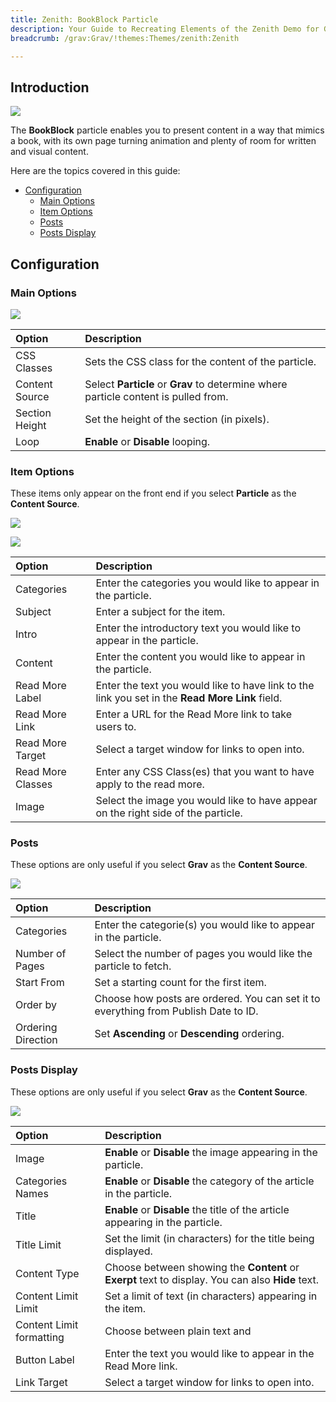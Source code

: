 ```yaml
---
title: Zenith: BookBlock Particle
description: Your Guide to Recreating Elements of the Zenith Demo for Grav
breadcrumb: /grav:Grav/!themes:Themes/zenith:Zenith

---
```


## Introduction

![](assets/particle_book1.png)

The **BookBlock** particle enables you to present content in a way that mimics a book, with its own page turning animation and plenty of room for written and visual content.

Here are the topics covered in this guide:

* [Configuration](#configuration)
    - [Main Options](#main-options)
    - [Item Options](#item-options)
    - [Posts](#posts)
    - [Posts Display](#posts-display)

## Configuration

### Main Options 

![](assets/particle_book2.png)

| Option         | Description                                                                           |
| :-----         | :-----                                                                                |
| CSS Classes    | Sets the CSS class for the content of the particle.                                   |
| Content Source | Select **Particle** or **Grav** to determine where particle content is pulled from. |
| Section Height | Set the height of the section (in pixels).                                            |
| Loop           | **Enable** or **Disable** looping.                                                    |

### Item Options

These items only appear on the front end if you select **Particle** as the **Content Source**.

![](assets/particle_book3.png)

![](assets/particle_book4.png)

| Option            | Description                                                                                     |
| :-----            | :-----                                                                                          |
| Categories        | Enter the categories you would like to appear in the particle.                                  |
| Subject           | Enter a subject for the item.                                                                   |
| Intro             | Enter the introductory text you would like to appear in the particle.                           |
| Content           | Enter the content you would like to appear in the particle.                                     |
| Read More Label   | Enter the text you would like to have link to the link you set in the **Read More Link** field. |
| Read More Link    | Enter a URL for the Read More link to take users to.                                            |
| Read More Target  | Select a target window for links to open into.                                                  |
| Read More Classes | Enter any CSS Class(es) that you want to have apply to the read more.                           |
| Image             | Select the image you would like to have appear on the right side of the particle.               |


### Posts

These options are only useful if you select **Grav** as the **Content Source**.

![](assets/particle_book5.png)

| Option             | Description                                                                         |
| :-----             | :-----                                                                              |
| Categories         | Enter the categorie(s) you would like to appear in the particle.                    |
| Number of Pages    | Select the number of pages you would like the particle to fetch.                    |
| Start From         | Set a starting count for the first item.                                            |
| Order by           | Choose how posts are ordered. You can set it to everything from Publish Date to ID. |
| Ordering Direction | Set **Ascending** or **Descending** ordering.                                       |

### Posts Display

These options are only useful if you select **Grav** as the **Content Source**.

![](assets/particle_book6.png)

| Option                   | Description                                                                                       |
| :-----                   | :-----                                                                                            |
| Image                    | **Enable** or **Disable** the image appearing in the particle.                                    |
| Categories Names         | **Enable** or **Disable** the category of the article in the particle.                            |
| Title                    | **Enable** or **Disable** the title of the article appearing in the particle.                     |
| Title Limit              | Set the limit (in characters) for the title being displayed.                                      |
| Content Type             | Choose between showing the **Content** or **Exerpt** text to display. You can also **Hide** text. |
| Content Limit Limit      | Set a limit of text (in characters) appearing in the item.                                        |
| Content Limit formatting | Choose between plain text and                                                                     |
| Button Label             | Enter the text you would like to appear in the Read More link.                                    |
| Link Target              | Select a target window for links to open into.                                                    |
